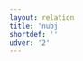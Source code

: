 ```yaml
---
layout: relation
title: 'nubj'
shortdef: ''
udver: '2'
---
```

<!-- Interlanguage links updated Út zář 29 18:41:30 CEST 2020 -->
